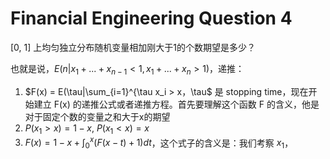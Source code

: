 # Financial Engineering Question 4

[0, 1] 上均匀独立分布随机变量相加刚大于1的个数期望是多少？

也就是说，$E(n|x_1+...+x_{n-1}<1, x_1+...+x_n>1)$，递推：

1. $F(x) = E(\tau|\sum_{i=1}^{\tau x_i > x$，$\tau$ 是 stopping time，现在开始建立 F(x) 的递推公式或者递推方程。首先要理解这个函数 F 的含义，他是对于固定个数的变量之和大于x的期望
2. $P(x_1 > x) = 1 - x$, $P(x_1 < x) = x$
3. $F(x) = 1 - x + \int_0^x (F(x - t) + 1)dt$，这个式子的含义是：我们考察 $x_1$，
